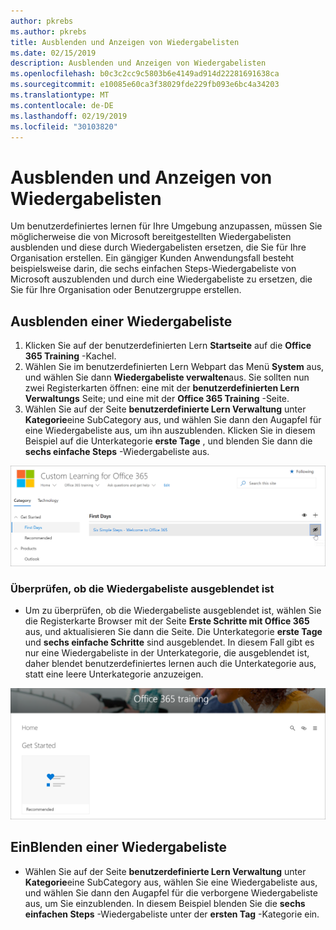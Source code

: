 ```yaml
---
author: pkrebs
ms.author: pkrebs
title: Ausblenden und Anzeigen von Wiedergabelisten
ms.date: 02/15/2019
description: Ausblenden und Anzeigen von Wiedergabelisten
ms.openlocfilehash: b0c3c2cc9c5803b6e4149ad914d22281691638ca
ms.sourcegitcommit: e10085e60ca3f38029fde229fb093e6bc4a34203
ms.translationtype: MT
ms.contentlocale: de-DE
ms.lasthandoff: 02/19/2019
ms.locfileid: "30103820"
---
```

# <a name="hide-and-show-playlists"></a>Ausblenden und Anzeigen von Wiedergabelisten

Um benutzerdefiniertes lernen für Ihre Umgebung anzupassen, müssen Sie möglicherweise die von Microsoft bereitgestellten Wiedergabelisten ausblenden und diese durch Wiedergabelisten ersetzen, die Sie für Ihre Organisation erstellen. Ein gängiger Kunden Anwendungsfall besteht beispielsweise darin, die sechs einfachen Steps-Wiedergabeliste von Microsoft auszublenden und durch eine Wiedergabeliste zu ersetzen, die Sie für Ihre Organisation oder Benutzergruppe erstellen. 

## <a name="hide-a-playlist"></a>Ausblenden einer Wiedergabeliste

1. Klicken Sie auf der benutzerdefinierten Lern **Startseite** auf die **Office 365 Training** -Kachel.
2. Wählen Sie im benutzerdefinierten Lern Webpart das Menü **System** aus, und wählen Sie dann **Wiedergabeliste verwalten**aus. Sie sollten nun zwei Registerkarten öffnen: eine mit der **benutzerdefinierten Lern Verwaltungs** Seite; und eine mit der **Office 365 Training** -Seite. 
3. Wählen Sie auf der Seite **benutzerdefinierte Lern Verwaltung** unter **Kategorie**eine SubCategory aus, und wählen Sie dann den Augapfel für eine Wiedergabeliste aus, um ihn auszublenden. Klicken Sie in diesem Beispiel auf die Unterkategorie **erste Tage** , und blenden Sie dann die **sechs einfache Steps** -Wiedergabeliste aus.  

![CG-hideplaylist. png](media/cg-hideplaylist.png)

### <a name="verify-the-playlist-is-hidden"></a>Überprüfen, ob die Wiedergabeliste ausgeblendet ist
- Um zu überprüfen, ob die Wiedergabeliste ausgeblendet ist, wählen Sie die Registerkarte Browser mit der Seite **Erste Schritte mit Office 365** aus, und aktualisieren Sie dann die Seite. Die Unterkategorie **erste Tage** und **sechs einfache Schritte** sind ausgeblendet. In diesem Fall gibt es nur eine Wiedergabeliste in der Unterkategorie, die ausgeblendet ist, daher blendet benutzerdefiniertes lernen auch die Unterkategorie aus, statt eine leere Unterkategorie anzuzeigen. 

![CG-hideplaylistrefresh. png](media/cg-hideplaylistrefresh.png)

## <a name="unhide-a-playlist"></a>EinBlenden einer Wiedergabeliste

- Wählen Sie auf der Seite **benutzerdefinierte Lern Verwaltung** unter **Kategorie**eine SubCategory aus, wählen Sie eine Wiedergabeliste aus, und wählen Sie dann den Augapfel für die verborgene Wiedergabeliste aus, um Sie einzublenden. In diesem Beispiel blenden Sie die **sechs einfachen Steps** -Wiedergabeliste unter der **ersten Tag** -Kategorie ein.  

